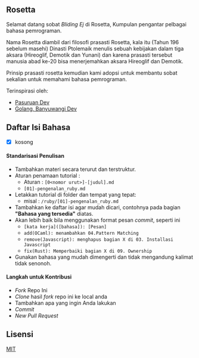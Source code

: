 ## Rosetta

Selamat datang sobat *Bliding Ej* di Rosetta, Kumpulan pengantar pelbagai bahasa pemrograman.

Nama Rosetta diambil dari filosofi prasasti Rosetta, kala itu (Tahun 196 sebelum masehi)
Dinasti Ptolemaik menulis sebuah kebijakan dalam tiga aksara (Hireoglif, Demotik dan Yunani)
dan karena prasasti tersebut manusia abad ke-20 bisa menerjemahkan aksara Hireoglif dan Demotik.

Prinsip prasasti rosetta kemudian kami adopsi untuk membantu sobat sekalian untuk memahami
bahasa pemrograman.

Terinspirasi oleh:
 - [Pasuruan Dev](https://github.com/pasuruandev/bahasa-pemrograman)
 - [Golang, Banyuwangi Dev](https://github.com/pasuruandev/bahasa-pemrograman)

## Daftar Isi Bahasa

- [X] kosong

#### Standarisasi Penulisan

- Tambahkan materi secara terurut dan terstruktur.
- Aturan penamaan tutorial :
  - Aturan : `[0<nomor urut>]-[judul].md`
  - `[01]-pengenalan_ruby.md`
- Letakkan tutorial di folder dan tempat yang tepat:
  - misal : `/ruby/[01]-pengenalan_ruby.md`
- Tambahkan ke daftar isi agar mudah dicari, contohnya pada bagian **"Bahasa yang tersedia"** diatas.
- Akan lebih baik bila menggunakan format pesan *commit*, seperti ini
  - `[kata kerja]([bahasa]): [Pesan]`
  - `add(OCaml): menambahkan 04.Pattern Matching`
  - `remove(Javascript): menghapus bagian X di 03. Installasi Javascript`
  - `fix(Rust): Memperbaiki bagian X di 09. Ownership`
- Gunakan bahasa yang mudah dimengerti dan tidak mengandung kalimat tidak senonoh.

#### Langkah untuk Kontribusi

- _Fork_ Repo Ini
- _Clone_ hasil _fork_ repo ini ke local anda
- Tambahkan apa yang ingin Anda lakukan
- _Commit_
- _New Pull Request_

## Lisensi

[MIT](./LICENSE)
